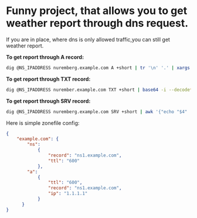 # Funny project, that allows you to get weather report through dns request.
If you are in place, where dns is only allowed traffic,you can still get weather report.
  

**To get report through A record:**    
```bash
dig @NS_IPADDRESS nuremberg.example.com A +short | tr '\n' '.' | xargs -I@ python -c "import sys;print ''.join([chr(int(i)) for i in sys.argv[1].split('.')[:-1]])" @*
```

**To get report through TXT record:**    
```bash
dig @NS_IPADDRESS nurember.example.com TXT +short | base64 -i --decode*
```

**To get report through SRV record:**
```bash
dig @NS_IPADDRESS nuremberg.example.com SRV +short | awk '{"echo "$4" | base64 -i --decode"|getline $4;printf "%s\nTemp %s C\nWind %s-%s km/h\n",$4,$1,$2,$3}'*
```

Here is simple zonefile config:  
```json
{
    "example.com": {
        "ns":
            {
                "record": "ns1.example.com",
                "ttl": "600"
            },
        "a":
            {
                "ttl": "600",
                "record": "ns1.example.com",
                "ip": "1.1.1.1"
            }
      }
}
```
